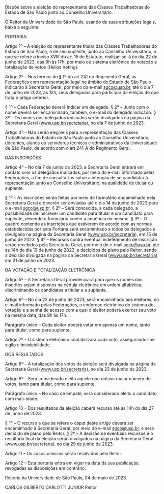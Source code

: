 Dispõe sobre a eleição do representante das Classes Trabalhadoras do Estado de São Paulo junto ao Conselho Universitário.

O Reitor da Universidade de São Paulo, usando de suas atribuições legais, baixa a seguinte

PORTARIA:

Artigo 1º – A eleição do representante titular das Classes Trabalhadoras do Estado de São Paulo, e de seu suplente, junto ao Conselho Universitário, a que se refere o inciso XVIII do art 15 do Estatuto, realizar-se-á no dia 22 de junho de 2023, das 9h às 17h, por meio de sistema eletrônico de votação e totalização de votos (Helios Voting).

Artigo 2º – Nos termos do § 1º do art 241 do Regimento Geral, as Federações com representação legal no âmbito do Estado de São Paulo indicarão à Secretaria Geral, por meio do e-mail sgco@usp.br, até o dia 7 de junho de 2023, às 12h, seus delegados para participar da eleição de que trata o artigo anterior.

§ 1º – Cada Federação deverá indicar um delegado.
§ 2º – Junto com o nome deverá ser encaminhado, também, o e-mail do delegado indicado.
§ 3º – Os nomes dos delegados indicados serão divulgados na página da Secretaria Geral (www.usp.br/secretaria), no dia 7 de junho de 2023.

Artigo 3º – Não serão elegíveis para a representação das Classes Trabalhadoras do Estado de São Paulo junto ao Conselho Universitário, docentes, alunos ou servidores técnicos e administrativos da Universidade de São Paulo, de acordo com o art 241-A do Regimento Geral.

DAS INSCRIÇÕES

Artigo 4º – No dia 7 de junho de 2023, a Secretaria Geral entrará em contato com os delegados indicados, por meio do e-mail informado pelas Federações, a fim de consultá-los sobre a intenção de se candidatar à representação junto ao Conselho Universitário, na qualidade de titular ou suplente.

§ 1º – As inscrições serão feitas por meio de formulário encaminhado pela Secretaria Geral e deverão ser enviadas até o dia 14 de junho de 2023 para o e-mail sgco@usp.br.
§ 2º – Será concedida, a cada delegado, a possibilidade de inscrever um candidato para titular e um candidato para suplente, devendo o formulário conter a anuência do mesmo.
§ 3º – O quadro contendo as inscrições que estiverem de acordo com as normas estabelecidas por esta Portaria será encaminhado a todos os delegados e divulgado na página da Secretaria Geral (www.usp.br/secretaria), em 15 de junho de 2023.
§ 4º – Recursos contra eventual indeferimento de inscrição serão recebidos pela Secretaria Geral, por meio do e-mail sgco@usp.br, até as 14h do dia 19 de junho de 2023, e decididos de plano pelo Reitor, sendo a decisão divulgada na página da Secretaria Geral (www.usp.br/secretaria), em 21 de junho de 2023.

DA VOTAÇÃO E TOTALIZAÇÃO ELETRÔNICA

Artigo 5º – A Secretaria Geral providenciará para que os nomes dos inscritos sejam dispostos na cédula eletrônica em ordem alfabética, discriminando os candidatos a titular e a suplente.

Artigo 6º – No dia 22 de junho de 2023, será encaminhado aos eleitores, no e-mail informado pelas Federações, o endereço eletrônico do sistema de votação e a senha de acesso com a qual o eleitor poderá exercer seu voto na mesma data, das 9h às 17h.

Parágrafo único – Cada eleitor poderá votar em apenas um nome, tanto para titular, como para suplente.

Artigo 7º – O sistema eletrônico contabilizará cada voto, assegurando-lhe sigilo e inviolabilidade.

DOS RESULTADOS

Artigo 8º – A totalização dos votos da eleição será divulgada na página da Secretaria Geral (www.usp.br/secretaria), no dia 23 de junho de 2023.

Artigo 9º – Será considerado eleito aquele que obtiver maior número de votos, tanto para titular, como para suplente.

Parágrafo único – No caso de empate, será considerado eleito o candidato com mais idade.

Artigo 10 – Dos resultados da eleição caberá recurso até as 14h do dia 27 de junho de 2023.

§ 1º – O recurso a que se refere o caput  deste artigo deverá ser encaminhado à Secretaria Geral, por meio do e-mail sgco@usp.br, e será decidido de plano pelo Reitor.
§ 2º – A decisão de eventuais recursos e o resultado final da eleição serão divulgados na página da Secretaria Geral (www.usp.br/secretaria), no dia 29 de junho de 2023.

Artigo 11 – Os casos omissos serão resolvidos pelo Reitor.

Artigo 12 – Esta portaria entra em vigor na data da sua publicação, revogadas as disposições em contrário.

Reitoria da Universidade de São Paulo, 04 de maio de 2023.

CARLOS GILBERTO CARLOTTI JUNIOR
Reitor